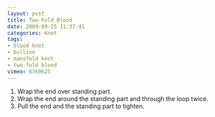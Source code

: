 ```yaml
---
layout: post
title: Two-Fold Blood
date: 2009-09-25 11:37:41
categories: Knot
tags:
- blood knot
- bullion
- manifold knot
- two-fold blood
vimeo: 6769625
---
```


1. Wrap the end over standing part.
1. Wrap the end around the standing part and through the loop twice.
1. Pull the end and the standing part to tighten.

